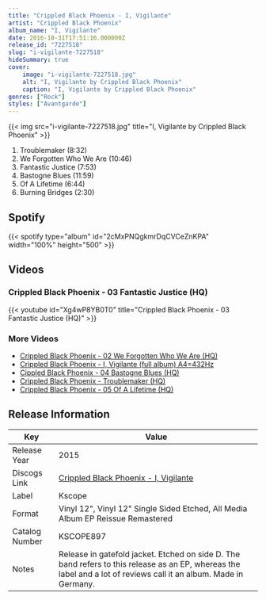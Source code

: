 ```yaml
---
title: "Crippled Black Phoenix - I, Vigilante"
artist: "Crippled Black Phoenix"
album_name: "I, Vigilante"
date: 2016-10-31T17:51:16.000000Z
release_id: "7227518"
slug: "i-vigilante-7227518"
hideSummary: true
cover:
    image: "i-vigilante-7227518.jpg"
    alt: "I, Vigilante by Crippled Black Phoenix"
    caption: "I, Vigilante by Crippled Black Phoenix"
genres: ["Rock"]
styles: ["Avantgarde"]
---
```


{{< img src="i-vigilante-7227518.jpg" title="I, Vigilante by Crippled Black Phoenix" >}}

<!-- section break -->

1. Troublemaker (8:32)
2. We Forgotten Who We Are (10:46)
3. Fantastic Justice (7:53)
4. Bastogne Blues (11:59)
5. Of A Lifetime (6:44)
6. Burning Bridges (2:30)

<!-- section break -->


## Spotify
{{< spotify type="album" id="2cMxPNQgkmrDqCVCeZnKPA" width="100%" height="500" >}}



## Videos
### Crippled Black Phoenix - 03 Fantastic Justice (HQ)
{{< youtube id="Xg4wP8YB0T0" title="Crippled Black Phoenix - 03 Fantastic Justice (HQ)" >}}<br>

### More Videos

- [Crippled Black Phoenix - 02 We Forgotten Who We Are (HQ)](https://www.youtube.com/watch?v=lb3iIeh0Ruw)
- [Crippled Black Phoenix - I, Vigilante (full album) A4=432Hz](https://www.youtube.com/watch?v=OjHybP76T5I)
- [Cippled Black Phoenix - 04 Bastogne Blues (HQ)](https://www.youtube.com/watch?v=cyIolrH4DjA)
- [Crippled Black Phoenix - Troublemaker (HQ)](https://www.youtube.com/watch?v=tHCxKy2xWHs)
- [Crippled Black Phoenix - 05 Of A Lifetime (HQ)](https://www.youtube.com/watch?v=BE8p_5EDjg0)


## Release Information
|  Key           | Value                                                |
| ---------------| ---------------------------------------------------- |
| Release Year   | 2015                                   |
| Discogs Link   | [Crippled Black Phoenix - I, Vigilante](https://www.discogs.com/release/7227518-Crippled-Black-Phoenix-I-Vigilante) |
| Label          | Kscope |
| Format         | Vinyl 12", Vinyl 12" Single Sided Etched, All Media Album EP Reissue Remastered |
| Catalog Number | KSCOPE897 |
| Notes | Release in gatefold jacket. Etched on side D.  The band refers to this release as an EP, whereas the label and a lot of reviews call it an album.  Made in Germany. |